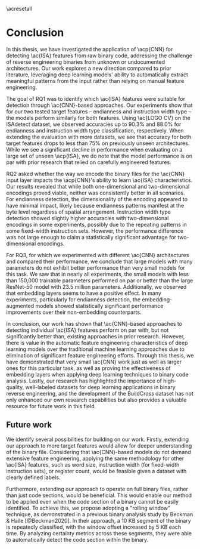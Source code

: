 \acresetall

# Conclusion

In this thesis, we have investigated the application of \acp{CNN} for detecting \ac{ISA} features from raw binary code, addressing the challenge of reverse engineering binaries from unknown or undocumented architectures. Our work explores a new direction compared to prior literature, leveraging deep learning models' ability to automatically extract meaningful patterns from the input rather than relying on manual feature engineering.

The goal of RQ1 was to identify which \ac{ISA} features were suitable for detection through \ac{CNN}-based approaches. Our experiments show that for our two tested target features – endianness and instruction width type – the models perform similarly for both features. Using \ac{LOGO CV} on the ISAdetect dataset, we observed accuracies up to 90.3% and 88.0% for endianness and instruction width type classification, respectively. When extending the evaluation with more datasets, we see that accuracy for both target features drops to less than 75% on previously unseen architectures. While we see a significant decline in performance when evaluating on a large set of unseen \acp{ISA}, we do note that the model performance is on par with prior research that relied on carefully engineered features.

RQ2 asked whether the way we encode the binary files for the \ac{CNN} input layer impacts the \acp{CNN}'s ability to learn \ac{ISA} characteristics. Our results revealed that while both one-dimensional and two-dimensional encodings proved viable, neither was consistently better in all scenarios. For endianness detection, the dimensionality of the encoding appeared to have minimal impact, likely because endianness patterns manifest at the byte level regardless of spatial arrangement. Instruction width type detection showed slightly higher accuracies with two-dimensional encodings in some experiments, possibly due to the repeating patterns in some fixed-width instruction sets. However, the performance difference was not large enough to claim a statistically significant advantage for two-dimensional encodings.

For RQ3, for which we experimented with different \ac{CNN} architectures and compared their performance, we conclude that large models with many parameters do not exhibit better performance than very small models for this task. We saw that in nearly all experiments, the small models with less than 150,000 trainable parameters performed on par or better than the large ResNet-50 model with 23.5 million parameters. Additionally, we observed that embedding layers seems to have a positive effect. In many experiments, particularly for endianness detection, the embedding-augmented models showed statistically significant performance improvements over their non-embedding counterparts.

In conclusion, our work has shown that \ac{CNN}-based approaches to detecting individual \ac{ISA} features perform on par with, but not significantly better than, existing approaches in prior research. However, there is value in the automatic feature engineering characteristics of deep learning models over the traditional machine learning approaches due to elimination of significant feature engineering efforts. Through this thesis, we have demonstrated that very small \ac{CNN} work just as well as larger ones for this particular task, as well as proving the effectiveness of embedding layers when applying deep learning techniques to binary code analysis. Lastly, our research has highlighted the importance of high-quality, well-labeled datasets for deep learning applications in binary reverse engineering, and the development of the BuildCross dataset has not only enhanced our own research capabilities but also provides a valuable resource for future work in this field.

## Future work

We identify several possibilities for building on our work. Firstly, extending our approach to more target features would allow for deeper understanding of the binary file. Considering that \ac{CNN}-based models do not demand extensive feature engineering, applying the same methodology for other \ac{ISA} features, such as word size, instruction width (for fixed-width instruction sets), or register count, would be feasible given a dataset with clearly defined labels.

Furthermore, extending our approach to operate on full binary files, rather than just code sections, would be beneficial. This would enable our method to be applied even when the code section of a binary cannot be easily identified. To achieve this, we propose adopting a "rolling window" technique, as demonstrated in a previous binary analysis study by Beckman & Haile [@Beckman2020]. In their approach, a 10 KB segment of the binary is repeatedly classified, with the window offset increased by 5 KB each time. By analyzing certainty metrics across these segments, they were able to automatically detect the code section within the binary.

<!-- CNNs for ISA-classifcation. Hard to not get CNNs to not fit to ISAs. Why not let CNN fit to isas? :o(we tried this for a bit, seemed to work, but not tested) -->

<!-- - ISA classification with buildcross -->

<!-- Other CNN variants? Unet for code section segmentation? :o -->

<!-- Expand buildcross, should be possible with CMAKE. -->

<!-- NAtural language processing techniques -->
